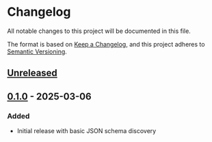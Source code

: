 # Changelog

All notable changes to this project will be documented in this file.

The format is based on [Keep a Changelog](https://keepachangelog.com/en/1.0.0/),
and this project adheres to [Semantic Versioning](https://semver.org/spec/v2.0.0.html).

## [Unreleased]

## [0.1.0] - 2025-03-06
### Added
- Initial release with basic JSON schema discovery

[Unreleased]: https://github.com/dataunitylab/jsonoid-discovery/compare/v0.1.0...HEAD
[0.1.0]: https://github.com/dataunitylab/jsonoid-discovery/releases/tag/v0.1.0
